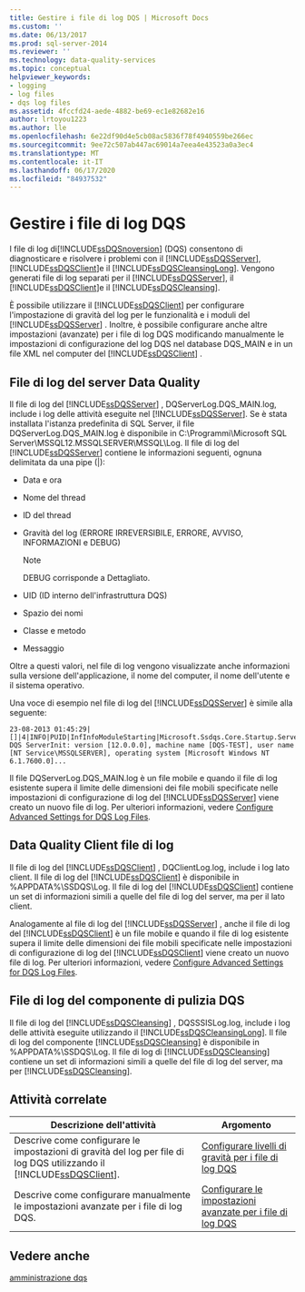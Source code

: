 ```yaml
---
title: Gestire i file di log DQS | Microsoft Docs
ms.custom: ''
ms.date: 06/13/2017
ms.prod: sql-server-2014
ms.reviewer: ''
ms.technology: data-quality-services
ms.topic: conceptual
helpviewer_keywords:
- logging
- log files
- dqs log files
ms.assetid: 4fccfd24-aede-4882-be69-ec1e82682e16
author: lrtoyou1223
ms.author: lle
ms.openlocfilehash: 6e22df90d4e5cb08ac5836f78f4940559be266ec
ms.sourcegitcommit: 9ee72c507ab447ac69014a7eea4e43523a0a3ec4
ms.translationtype: MT
ms.contentlocale: it-IT
ms.lasthandoff: 06/17/2020
ms.locfileid: "84937532"
---
```

# <a name="manage-dqs-log-files"></a>Gestire i file di log DQS
  I file di log di[!INCLUDE[ssDQSnoversion](../includes/ssdqsnoversion-md.md)] (DQS) consentono di diagnosticare e risolvere i problemi con il [!INCLUDE[ssDQSServer](../includes/ssdqsserver-md.md)], [!INCLUDE[ssDQSClient](../includes/ssdqsclient-md.md)]e il [!INCLUDE[ssDQSCleansingLong](../includes/ssdqscleansinglong-md.md)]. Vengono generati file di log separati per il [!INCLUDE[ssDQSServer](../includes/ssdqsserver-md.md)], il [!INCLUDE[ssDQSClient](../includes/ssdqsclient-md.md)]e il [!INCLUDE[ssDQSCleansing](../includes/ssdqscleansing-md.md)].  
  
 È possibile utilizzare il [!INCLUDE[ssDQSClient](../includes/ssdqsclient-md.md)] per configurare l'impostazione di gravità del log per le funzionalità e i moduli del [!INCLUDE[ssDQSServer](../includes/ssdqsserver-md.md)] . Inoltre, è possibile configurare anche altre impostazioni (avanzate) per i file di log DQS modificando manualmente le impostazioni di configurazione del log DQS nel database DQS_MAIN e in un file XML nel computer del [!INCLUDE[ssDQSClient](../includes/ssdqsclient-md.md)] .  
  
##  <a name="data-quality-server-log-file"></a><a name="DQSServer"></a>File di log del server Data Quality  
 Il file di log del [!INCLUDE[ssDQSServer](../includes/ssdqsserver-md.md)] , DQServerLog.DQS_MAIN.log, include i log delle attività eseguite nel [!INCLUDE[ssDQSServer](../includes/ssdqsserver-md.md)]. Se è stata installata l'istanza predefinita di SQL Server, il file DQServerLog.DQS_MAIN.log è disponibile in C:\Programmi\Microsoft SQL Server\MSSQL12.MSSQLSERVER\MSSQL\Log. Il file di log del [!INCLUDE[ssDQSServer](../includes/ssdqsserver-md.md)] contiene le informazioni seguenti, ognuna delimitata da una pipe (|):  
  
-   Data e ora  
  
-   Nome del thread  
  
-   ID del thread  
  
-   Gravità del log (ERRORE IRREVERSIBILE, ERRORE, AVVISO, INFORMAZIONI e DEBUG)  
  
    > [!NOTE]  
    >  DEBUG corrisponde a Dettagliato.  
  
-   UID (ID interno dell'infrastruttura DQS)  
  
-   Spazio dei nomi  
  
-   Classe e metodo  
  
-   Messaggio  
  
 Oltre a questi valori, nel file di log vengono visualizzate anche informazioni sulla versione dell'applicazione, il nome del computer, il nome dell'utente e il sistema operativo.  
  
 Una voce di esempio nel file di log del [!INCLUDE[ssDQSServer](../includes/ssdqsserver-md.md)] è simile alla seguente:  
  
```  
23-08-2013 01:45:29|[]|4|INFO|PUID|InfInfoModuleStarting|Microsoft.Ssdqs.Core.Startup.ServerInit|Starting DQS ServerInit: version [12.0.0.0], machine name [DQS-TEST], user name [NT Service\MSSQLSERVER], operating system [Microsoft Windows NT 6.1.7600.0]...  
```  
  
 Il file DQServerLog.DQS_MAIN.log è un file mobile e quando il file di log esistente supera il limite delle dimensioni dei file mobili specificate nelle impostazioni di configurazione di log del [!INCLUDE[ssDQSServer](../includes/ssdqsserver-md.md)] viene creato un nuovo file di log. Per ulteriori informazioni, vedere [Configure Advanced Settings for DQS Log Files](../../2014/data-quality-services/configure-advanced-settings-for-dqs-log-files.md).  
  
##  <a name="data-quality-client-log-file"></a><a name="DQSClient"></a>Data Quality Client file di log  
 Il file di log del [!INCLUDE[ssDQSClient](../includes/ssdqsclient-md.md)] , DQClientLog.log, include i log lato client. Il file di log del [!INCLUDE[ssDQSClient](../includes/ssdqsclient-md.md)] è disponibile in %APPDATA%\SSDQS\Log. Il file di log del [!INCLUDE[ssDQSClient](../includes/ssdqsclient-md.md)] contiene un set di informazioni simili a quelle del file di log del server, ma per il lato client.  
  
 Analogamente al file di log del [!INCLUDE[ssDQSServer](../includes/ssdqsserver-md.md)] , anche il file di log del [!INCLUDE[ssDQSClient](../includes/ssdqsclient-md.md)] è un file mobile e quando il file di log esistente supera il limite delle dimensioni dei file mobili specificate nelle impostazioni di configurazione di log del [!INCLUDE[ssDQSClient](../includes/ssdqsclient-md.md)] viene creato un nuovo file di log. Per ulteriori informazioni, vedere [Configure Advanced Settings for DQS Log Files](../../2014/data-quality-services/configure-advanced-settings-for-dqs-log-files.md).  
  
##  <a name="dqs-cleansing-component-log-file"></a><a name="DQSCleansing"></a>File di log del componente di pulizia DQS  
 Il file di log del [!INCLUDE[ssDQSCleansing](../includes/ssdqscleansing-md.md)] , DQSSSISLog.log, include i log delle attività eseguite utilizzando il [!INCLUDE[ssDQSCleansingLong](../includes/ssdqscleansinglong-md.md)]. Il file di log del componente [!INCLUDE[ssDQSCleansing](../includes/ssdqscleansing-md.md)] è disponibile in %APPDATA%\SSDQS\Log. Il file di log di [!INCLUDE[ssDQSCleansing](../includes/ssdqscleansing-md.md)] contiene un set di informazioni simili a quelle del file di log del server, ma per [!INCLUDE[ssDQSCleansing](../includes/ssdqscleansing-md.md)].  
  
##  <a name="related-tasks"></a><a name="RT"></a> Attività correlate  
  
|Descrizione dell'attività|Argomento|  
|----------------------|-----------|  
|Descrive come configurare le impostazioni di gravità del log per file di log DQS utilizzando il [!INCLUDE[ssDQSClient](../includes/ssdqsclient-md.md)].|[Configurare livelli di gravità per i file di log DQS](../../2014/data-quality-services/configure-severity-levels-for-dqs-log-files.md)|  
|Descrive come configurare manualmente le impostazioni avanzate per i file di log DQS.|[Configurare le impostazioni avanzate per i file di log DQS](../../2014/data-quality-services/configure-advanced-settings-for-dqs-log-files.md)|  
  
## <a name="see-also"></a>Vedere anche  
 [amministrazione dqs](../../2014/data-quality-services/dqs-administration.md)  
  
  
